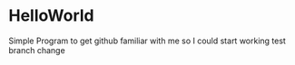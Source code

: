 # HelloWorld
Simple Program to get github familiar with me so I could start working
test branch change
